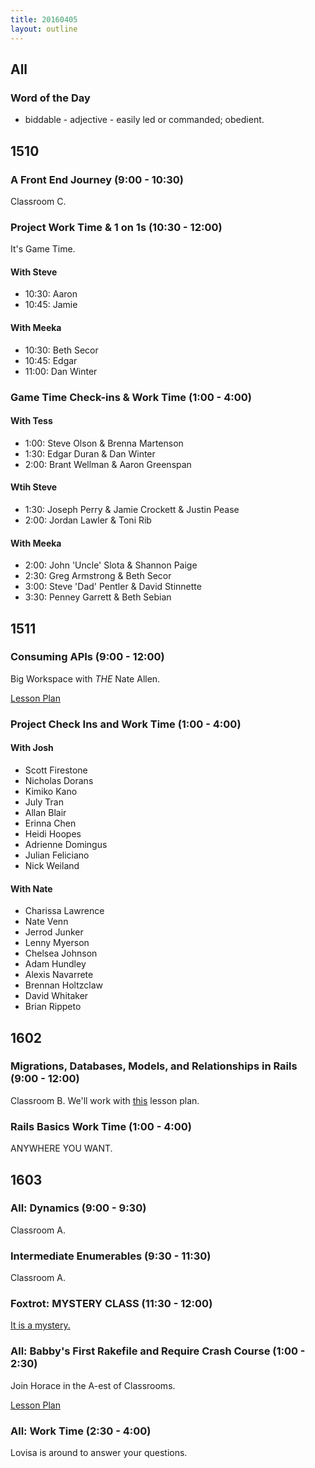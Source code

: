```yaml
---
title: 20160405
layout: outline
---
```


## All

### Word of the Day
* biddable - adjective - easily led or commanded; obedient.


## 1510

### A Front End Journey (9:00 - 10:30)

Classroom C.

### Project Work Time & 1 on 1s (10:30 - 12:00)

It's Game Time.

#### With Steve

- 10:30: Aaron
- 10:45: Jamie

#### With Meeka

- 10:30: Beth Secor
- 10:45: Edgar
- 11:00: Dan Winter

### Game Time Check-ins & Work Time (1:00 - 4:00)

#### With Tess

* 1:00: Steve Olson & Brenna Martenson
* 1:30: Edgar Duran & Dan Winter
* 2:00: Brant Wellman & Aaron Greenspan

#### Wtih Steve

* 1:30: Joseph Perry & Jamie Crockett & Justin Pease
* 2:00: Jordan Lawler & Toni Rib

#### With Meeka

* 2:00: John 'Uncle' Slota & Shannon Paige
* 2:30: Greg Armstrong & Beth Secor
* 3:00: Steve 'Dad' Pentler & David Stinnette
* 3:30: Penney Garrett & Beth Sebian

## 1511

### Consuming APIs (9:00 - 12:00)

Big Workspace with _THE_ Nate Allen.

[Lesson Plan](https://github.com/turingschool/lesson_plans/blob/master/ruby_03-professional_rails_applications/consuming_an_api.md)

### Project Check Ins and Work Time (1:00 - 4:00)

#### With Josh

* Scott Firestone
* Nicholas Dorans
* Kimiko Kano
* July Tran
* Allan Blair
* Erinna Chen
* Heidi Hoopes
* Adrienne Domingus
* Julian Feliciano
* Nick Weiland

#### With Nate

* Charissa Lawrence
* Nate Venn
* Jerrod Junker
* Lenny Myerson
* Chelsea Johnson
* Adam Hundley
* Alexis Navarrete
* Brennan Holtzclaw
* David Whitaker
* Brian Rippeto

## 1602

### Migrations, Databases, Models, and Relationships in Rails (9:00 - 12:00)

Classroom B. We'll work with [this](https://github.com/turingschool/lesson_plans/blob/master/ruby_02-web_applications_with_ruby/models_databases_relationships.markdown) lesson plan.

### Rails Basics Work Time (1:00 - 4:00)

ANYWHERE YOU WANT.


## 1603

### All: Dynamics (9:00 - 9:30)

Classroom A.

### Intermediate Enumerables (9:30 - 11:30)

Classroom A.

### Foxtrot: MYSTERY CLASS (11:30 - 12:00)

[It is a mystery.](https://www.youtube.com/watch?v=Fj7Vklv5nDk)

### All: Babby's First Rakefile and Require Crash Course (1:00 - 2:30)

Join Horace in the A-est of Classrooms.

[Lesson Plan](https://github.com/turingschool/lesson_plans/blob/master/ruby_01-object_oriented_programming_with_ruby/ruby_project_etiquette.md)

### All: Work Time (2:30 - 4:00)

Lovisa is around to answer your questions.
